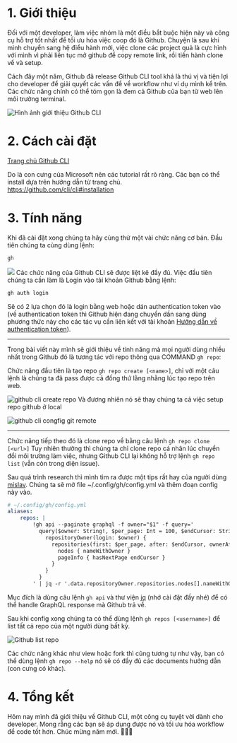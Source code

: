 # 1. Giới thiệu
Đối với một developer, làm việc nhóm là một điều bắt buộc hiện này và công cụ hỗ trợ tốt nhất để tối ưu hóa việc coop đó là Github. Chuyện là sau khi mình chuyển sang hệ điều hành mới, việc clone các project quả là cực hình với mình vì phải liên tục mở github để copy remote link, rồi tiến hành clone về và setup. 

Cách đây một năm, Github đã release Github CLI tool khá là thú vị và tiện lợi cho developer để giải quyết các vấn đề về workflow như ví dụ mình kể trên. Các chức năng chính có thể tóm gọn là đem cả Github của bạn từ web lên môi trường terminal.

![Hình ảnh giới thiệu Github CLI](https://images.viblo.asia/eea5bdc9-4044-45c2-af1d-26ed21c5fbfc.png)

# 2. Cách cài đặt
[Trang chủ Github CLI](https://cli.github.com/)

Do là con cưng của Microsoft nên các tutorial rất rõ ràng. Các bạn có thể install dựa trên hướng dẫn từ trang chủ.
https://github.com/cli/cli#installation

# 3. Tính năng
Khi đã cài đặt xong chúng ta hãy cùng thử một vài chức năng cơ bản.
Đầu tiên chúng ta cùng dùng lệnh:
```bash
gh
```
![](https://images.viblo.asia/63603f09-db31-4269-a06b-c5642d67c0a5.png)
Các chức năng của Github CLI  sẽ được liệt kê đầy đủ.
Việc đầu tiên chúng ta cần làm là Login vào tài khoản Github bằng lệnh:
```bash
gh auth login
```

Sẽ có 2 lựa chọn đó là login bằng web hoặc dán authentication token vào (về authentication token thì Github hiện đang chuyển dần sang dùng phương thức này cho các tác vụ cần liên kết với tài khoản [Hướng dẫn về authentication token](https://docs.github.com/en/github/authenticating-to-github/creating-a-personal-access-token)).



-----


Trong bài viết này mình sẽ giới thiệu về tính năng mà mọi người dùng nhiều nhất trong Github đó là tương tác với repo thông qua COMMAND `gh repo`:

Chức năng đầu tiên là tạo repo `gh repo create [<name>]`, chỉ với một câu lệnh là chúng ta đã pass được cả đống thứ lằng nhằng lúc tạo repo trên web.


![github cli create repo](https://images.viblo.asia/eeb62a73-7951-439d-b24f-db5d66cccfb9.png)
Và đương nhiên nó sẽ thay chúng ta cả việc setup repo github ở local

![github cli congfig git remote](https://images.viblo.asia/e3db6c1b-9c59-43a1-9379-65b09de3c9cb.png)


-----

Chức năng tiếp theo đó là clone repo về bằng câu lệnh `gh repo clone [<url>]`
Tuy nhiên thường thì chúng ta chỉ clone repo cá nhân lúc chuyển đổi môi trường làm việc, nhưng Github CLI lại không hỗ trợ lệnh `gh repo list` (vẫn còn trong diện issue).

Sau quá trình research thì mình tìm ra được một tips rất hay của người dùng [mislav](https://github.com/cli/cli/issues/642#issuecomment-693598673).
Chúng ta sẽ mở file ~/.config/gh/config.yml và thêm đoạn config này vào.
```yaml
# ~/.config/gh/config.yml
aliases:
    repos: |
        !gh api --paginate graphql -f owner="$1" -f query='
          query($owner: String!, $per_page: Int = 100, $endCursor: String) {
            repositoryOwner(login: $owner) {
              repositories(first: $per_page, after: $endCursor, ownerAffiliations: OWNER) {
                nodes { nameWithOwner }
                pageInfo { hasNextPage endCursor }
              }
            }
          }
        ' | jq -r '.data.repositoryOwner.repositories.nodes[].nameWithOwner' | sort
```

Mục đích là dùng câu lệnh `gh api` và thư viện [jq](https://github.com/stedolan/jq) (nhớ cài đặt đấy nhé) để có thể handle GraphQL response mà Github trả về.


Sau khi config xong chúng ta có thể dùng lệnh `gh repos [<username>]` để list tất cả repo của một người dùng bất kỳ.

![Github list repo](https://images.viblo.asia/53515d5a-b991-46ac-b786-84d7ec193d7d.png)

Các chức năng khác như view hoặc fork thì cũng tương tự như vậy, bạn có thể dùng lệnh `gh repo --help` nó sẽ có đầy đủ các documents hướng dẫn (con cưng có khác).

# 4. Tổng kết
Hôm nay mình đã giới thiệu về Github CLI, một công cụ tuyệt vời dành cho developer. Mong rằng các bạn sẽ áp dụng được nó và tối ưu hóa workflow để code tốt hơn. Chúc mừng năm mới. :clap::clap::clap: